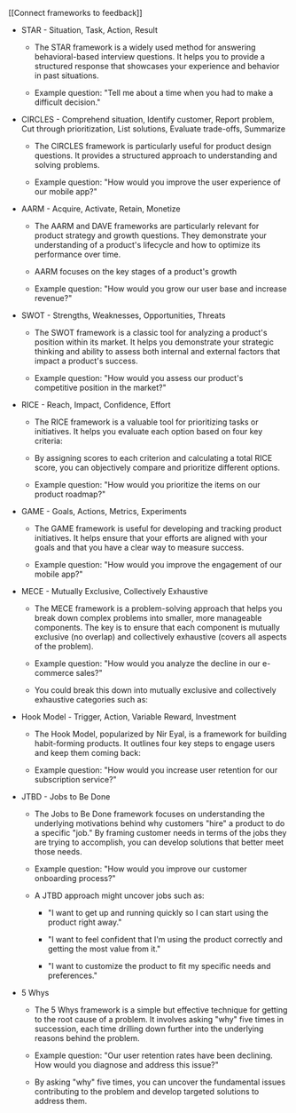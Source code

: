 [[Connect frameworks to feedback]]

- STAR - Situation, Task, Action, Result

    - The STAR framework is a widely used method for answering behavioral-based interview questions. It helps you to provide a structured response that showcases your experience and behavior in past situations.

    - Example question: "Tell me about a time when you had to make a difficult decision."

- CIRCLES - Comprehend situation, Identify customer, Report problem, Cut through prioritization, List solutions, Evaluate trade-offs, Summarize

    - The CIRCLES framework is particularly useful for product design questions. It provides a structured approach to understanding and solving problems.

    - Example question: "How would you improve the user experience of our mobile app?"

- AARM - Acquire, Activate, Retain, Monetize

    - The AARM and DAVE frameworks are particularly relevant for product strategy and growth questions. They demonstrate your understanding of a product's lifecycle and how to optimize its performance over time.

    - AARM focuses on the key stages of a product's growth

    - Example question: "How would you grow our user base and increase revenue?"

- SWOT - Strengths, Weaknesses, Opportunities, Threats

    - The SWOT framework is a classic tool for analyzing a product's position within its market. It helps you demonstrate your strategic thinking and ability to assess both internal and external factors that impact a product's success.

    - Example question: "How would you assess our product's competitive position in the market?"

- RICE - Reach, Impact, Confidence, Effort

    - The RICE framework is a valuable tool for prioritizing tasks or initiatives. It helps you evaluate each option based on four key criteria:

    - By assigning scores to each criterion and calculating a total RICE score, you can objectively compare and prioritize different options.

    - Example question: "How would you prioritize the items on our product roadmap?"

- GAME - Goals, Actions, Metrics, Experiments

    - The GAME framework is useful for developing and tracking product initiatives. It helps ensure that your efforts are aligned with your goals and that you have a clear way to measure success.

    - Example question: "How would you improve the engagement of our mobile app?"

- MECE - Mutually Exclusive, Collectively Exhaustive

    - The MECE framework is a problem-solving approach that helps you break down complex problems into smaller, more manageable components. The key is to ensure that each component is mutually exclusive (no overlap) and collectively exhaustive (covers all aspects of the problem).

    - Example question: "How would you analyze the decline in our e-commerce sales?"

    - You could break this down into mutually exclusive and collectively exhaustive categories such as:

- Hook Model - Trigger, Action, Variable Reward, Investment

    - The Hook Model, popularized by Nir Eyal, is a framework for building habit-forming products. It outlines four key steps to engage users and keep them coming back:

    - Example question: "How would you increase user retention for our subscription service?"

- JTBD - Jobs to Be Done

    - The Jobs to Be Done framework focuses on understanding the underlying motivations behind why customers "hire" a product to do a specific "job." By framing customer needs in terms of the jobs they are trying to accomplish, you can develop solutions that better meet those needs.

    - Example question: "How would you improve our customer onboarding process?"

    - A JTBD approach might uncover jobs such as:

        - "I want to get up and running quickly so I can start using the product right away."

        - "I want to feel confident that I'm using the product correctly and getting the most value from it."

        - "I want to customize the product to fit my specific needs and preferences."

- 5 Whys

    - The 5 Whys framework is a simple but effective technique for getting to the root cause of a problem. It involves asking "why" five times in succession, each time drilling down further into the underlying reasons behind the problem.

    - Example question: "Our user retention rates have been declining. How would you diagnose and address this issue?"

    - By asking "why" five times, you can uncover the fundamental issues contributing to the problem and develop targeted solutions to address them.

